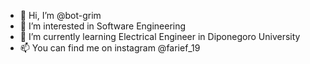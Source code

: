 - 👋 Hi, I’m @bot-grim
- 👀 I’m interested in Software Engineering
- 🌱 I’m currently learning Electrical Engineer in Diponegoro University
- 📫 You can find me on instagram @farief_19

<!---
bot-grim/bot-grim is a ✨ special ✨ repository because its `README.md` (this file) appears on your GitHub profile.
You can click the Preview link to take a look at your changes.
--->
